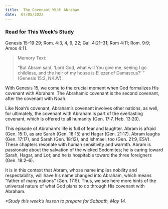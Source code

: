 ```yaml
---
title:  The Covenant With Abraham
date:  07/05/2022
---
```


### Read for This Week’s Study
Genesis 15–19:29; Rom. 4:3, 4, 9, 22; Gal. 4:21–31; Rom 4:11; Rom. 9:9; Amos 4:11.

> <p>Memory Text:</p>
> “But Abram said, ‘Lord God, what will You give me, seeing I go childless, and the heir of my house is Eliezer of Damascus?’ ” (Genesis 15:2, NKJV).

With Genesis 15, we come to the crucial moment when God formalizes His covenant with Abraham. The Abrahamic covenant is the second covenant, after the covenant with Noah.

Like Noah’s covenant, Abraham’s covenant involves other nations, as well, for ultimately, the covenant with Abraham is part of the everlasting covenant, which is offered to all humanity (Gen. 17:7, Heb. 13:20).

This episode of Abraham’s life is full of fear and laughter. Abram is afraid (Gen. 15:1), as are Sarah (Gen. 18:15) and Hagar (Gen. 21:17). Abram laughs (Gen. 17:17), and Sarah (Gen. 18:12), and Ishmael, too (Gen. 21:9, ESV). These chapters resonate with human sensitivity and warmth. Abram is passionate about the salvation of the wicked Sodomites; he is caring toward Sarah, Hagar, and Lot; and he is hospitable toward the three foreigners (Gen. 18:2–6).

It is in this context that Abram, whose name implies nobility and respectability, will have his name changed into Abraham, which means “father of many nations” (Gen. 17:5). Thus, we see here more hints of the universal nature of what God plans to do through His covenant with Abraham.

_*Study this week’s lesson to prepare for Sabbath, May 14._